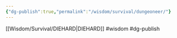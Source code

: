 ```yaml
---
{"dg-publish":true,"permalink":"/wisdom/survival/dungeoneer/"}
---
```


[[Wisdom/Survival/DIEHARD\|DIEHARD]]
#wisdom #dg-publish